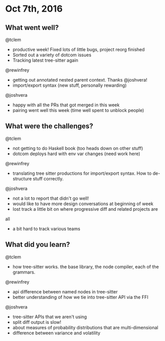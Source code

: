 # Oct 7th, 2016

## What went well?

@tclem
- productive week! Fixed lots of little bugs, project reorg finished
- Sorted out a variety of dotcom issues
- Tracking latest tree-sitter again

@rewinfrey
- getting out annotated nested parent context. Thanks @joshvera!
- import/export syntax (new stuff, personally rewarding)

@joshvera
- happy with all the PRs that got merged in this week
- pairing went well this week (time well spent to unblock people)

## What were the challenges?

@tclem
- not getting to do Haskell book (too heads down on other stuff)
- dotcom deploys hard with env var changes (need work here)

@rewinfrey
- translating tree sitter productions for import/export syntax. How to de-structure stuff correctly.

@joshvera
- not a lot to report that didn't go well!
- would like to have more design conversations at beginning of week
- lost track a little bit on where progressive diff and related projects are

all
- a bit hard to track various teams

## What did you learn?

@tclem
- how tree-sitter works. the base library, the node compiler, each of the grammars.

@rewinfrey
- api difference between named nodes in tree-sitter
- better understanding of how we tie into tree-sitter API via the FFI

@joshvera
- tree-sitter APIs that we aren't using
- split diff output is slow!
- about measures of probability distributions that are multi-dimensional
- difference between variance and volatility
